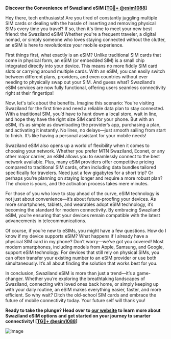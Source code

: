 **Discover the Convenience of Swaziland eSIM [[TG💪+ @esim1088](https://t.me/s/esim1088)]**

Hey there, tech enthusiasts! Are you tired of constantly juggling multiple SIM cards or dealing with the hassle of inserting and removing physical SIMs every time you travel? If so, then it's time to meet your new best friend: the Swaziland eSIM! Whether you're a frequent traveler, a digital nomad, or simply someone who loves staying connected without the clutter, an eSIM is here to revolutionize your mobile experience.

First things first, what exactly is an eSIM? Unlike traditional SIM cards that come in physical form, an eSIM (or embedded SIM) is a small chip integrated directly into your device. This means no more fiddly SIM card slots or carrying around multiple cards. With an eSIM, you can easily switch between different plans, providers, and even countries without ever needing to physically swap out your SIM. And guess what? Swaziland’s eSIM services are now fully functional, offering users seamless connectivity right at their fingertips!

Now, let's talk about the benefits. Imagine this scenario: You're visiting Swaziland for the first time and need a reliable data plan to stay connected. With a traditional SIM, you’d have to hunt down a local store, wait in line, and hope they have the right size SIM card for your phone. But with an eSIM, it’s as simple as downloading the provider’s app, purchasing a plan, and activating it instantly. No lines, no delays—just smooth sailing from start to finish. It’s like having a personal assistant for your mobile needs!

Swaziland eSIM also opens up a world of flexibility when it comes to choosing your network. Whether you prefer MTN Swaziland, Econet, or any other major carrier, an eSIM allows you to seamlessly connect to the best network available. Plus, many eSIM providers offer competitive pricing compared to traditional SIM cards, often including data bundles tailored specifically for travelers. Need just a few gigabytes for a short trip? Or perhaps you’re planning on staying longer and require a more robust plan? The choice is yours, and the activation process takes mere minutes.

For those of you who love to stay ahead of the curve, eSIM technology is not just about convenience—it’s about future-proofing your devices. As more smartphones, tablets, and wearables adopt eSIM technology, it’s becoming the standard for modern connectivity. By embracing Swaziland eSIM, you’re ensuring that your devices remain compatible with the latest advancements in telecommunications.

Of course, if you’re new to eSIMs, you might have a few questions. How do I know if my device supports eSIM? What happens if I already have a physical SIM card in my phone? Don’t worry—we’ve got you covered! Most modern smartphones, including models from Apple, Samsung, and Google, support eSIM technology. For devices that still rely on physical SIMs, you can often transfer your existing number to an eSIM provider or use both simultaneously. It’s all about finding the solution that works best for you.

In conclusion, Swaziland eSIM is more than just a trend—it’s a game-changer. Whether you’re exploring the breathtaking landscapes of Swaziland, connecting with loved ones back home, or simply keeping up with your daily routine, an eSIM makes everything easier, faster, and more efficient. So why wait? Ditch the old-school SIM cards and embrace the future of mobile connectivity today. Your future self will thank you!

**Ready to take the plunge? Head over to [our website](https://www.esim1088.com) to learn more about Swaziland eSIM options and get started on your journey to smarter connectivity! [[TG💪+ @esim1088](https://t.me/s/esim1088)]**

![Image](https://i.postimg.cc/Y0z9fWf4/image.png)